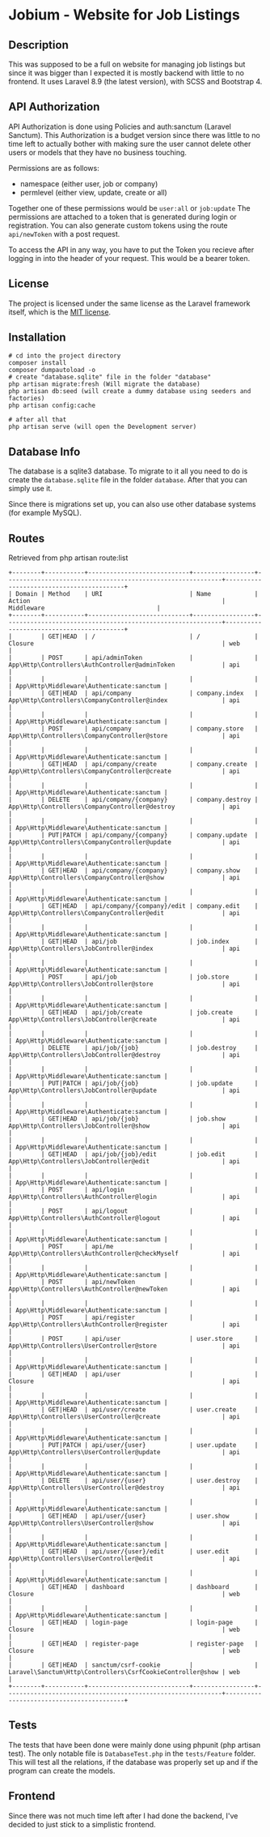 # Jobium - Website for Job Listings

## Description
This was supposed to be a full on website for managing job listings but since it was bigger than I expected it is mostly backend with little to no frontend.
It uses Laravel 8.9 (the latest version), with SCSS and Bootstrap 4.

## API Authorization

API Authorization is done using Policies and auth:sanctum (Laravel Sanctum).
This Authorization is a budget version since there was little to no time left to actually bother with making sure the user cannot delete other users or models that they have no business touching.

Permissions are as follows:
- namespace (either user, job or company)
- permlevel (either view, update, create or all)

Together one of these permissions would be `user:all` or `job:update`
The permissions are attached to a token that is generated during login or registration.
You can also generate custom tokens using the route `api/newToken` with a post request.

To access the API in any way, you have to put the Token you recieve after logging in into the header of your request.
This would be a bearer token.

## License

The project is licensed under the same license as the Laravel framework itself, which is the [MIT license](https://opensource.org/licenses/MIT).

## Installation

```
# cd into the project directory
composer install
composer dumpautoload -o
# create "database.sqlite" file in the folder "database"
php artisan migrate:fresh (Will migrate the database)
php artisan db:seed (will create a dummy database using seeders and factories)
php artisan config:cache

# after all that
php artisan serve (will open the Development server)
```

## Database Info

The database is a sqlite3 database.
To migrate to it all you need to do is create the `database.sqlite` file in the folder `database`.
After that you can simply use it.

Since there is migrations set up, you can also use other database systems (for example MySQL).

## Routes
Retrieved from php artisan route:list
```
+--------+-----------+----------------------------+-----------------+------------------------------------------------------------+------------------------------------------+
| Domain | Method    | URI                        | Name            | Action                                                     | Middleware                               |
+--------+-----------+----------------------------+-----------------+------------------------------------------------------------+------------------------------------------+
|        | GET|HEAD  | /                          | /               | Closure                                                    | web                                      |
|        | POST      | api/adminToken             |                 | App\Http\Controllers\AuthController@adminToken             | api                                      |
|        |           |                            |                 |                                                            | App\Http\Middleware\Authenticate:sanctum |
|        | GET|HEAD  | api/company                | company.index   | App\Http\Controllers\CompanyController@index               | api                                      |
|        |           |                            |                 |                                                            | App\Http\Middleware\Authenticate:sanctum |
|        | POST      | api/company                | company.store   | App\Http\Controllers\CompanyController@store               | api                                      |
|        |           |                            |                 |                                                            | App\Http\Middleware\Authenticate:sanctum |
|        | GET|HEAD  | api/company/create         | company.create  | App\Http\Controllers\CompanyController@create              | api                                      |
|        |           |                            |                 |                                                            | App\Http\Middleware\Authenticate:sanctum |
|        | DELETE    | api/company/{company}      | company.destroy | App\Http\Controllers\CompanyController@destroy             | api                                      |
|        |           |                            |                 |                                                            | App\Http\Middleware\Authenticate:sanctum |
|        | PUT|PATCH | api/company/{company}      | company.update  | App\Http\Controllers\CompanyController@update              | api                                      |
|        |           |                            |                 |                                                            | App\Http\Middleware\Authenticate:sanctum |
|        | GET|HEAD  | api/company/{company}      | company.show    | App\Http\Controllers\CompanyController@show                | api                                      |
|        |           |                            |                 |                                                            | App\Http\Middleware\Authenticate:sanctum |
|        | GET|HEAD  | api/company/{company}/edit | company.edit    | App\Http\Controllers\CompanyController@edit                | api                                      |
|        |           |                            |                 |                                                            | App\Http\Middleware\Authenticate:sanctum |
|        | GET|HEAD  | api/job                    | job.index       | App\Http\Controllers\JobController@index                   | api                                      |
|        |           |                            |                 |                                                            | App\Http\Middleware\Authenticate:sanctum |
|        | POST      | api/job                    | job.store       | App\Http\Controllers\JobController@store                   | api                                      |
|        |           |                            |                 |                                                            | App\Http\Middleware\Authenticate:sanctum |
|        | GET|HEAD  | api/job/create             | job.create      | App\Http\Controllers\JobController@create                  | api                                      |
|        |           |                            |                 |                                                            | App\Http\Middleware\Authenticate:sanctum |
|        | DELETE    | api/job/{job}              | job.destroy     | App\Http\Controllers\JobController@destroy                 | api                                      |
|        |           |                            |                 |                                                            | App\Http\Middleware\Authenticate:sanctum |
|        | PUT|PATCH | api/job/{job}              | job.update      | App\Http\Controllers\JobController@update                  | api                                      |
|        |           |                            |                 |                                                            | App\Http\Middleware\Authenticate:sanctum |
|        | GET|HEAD  | api/job/{job}              | job.show        | App\Http\Controllers\JobController@show                    | api                                      |
|        |           |                            |                 |                                                            | App\Http\Middleware\Authenticate:sanctum |
|        | GET|HEAD  | api/job/{job}/edit         | job.edit        | App\Http\Controllers\JobController@edit                    | api                                      |
|        |           |                            |                 |                                                            | App\Http\Middleware\Authenticate:sanctum |
|        | POST      | api/login                  |                 | App\Http\Controllers\AuthController@login                  | api                                      |
|        | POST      | api/logout                 |                 | App\Http\Controllers\AuthController@logout                 | api                                      |
|        |           |                            |                 |                                                            | App\Http\Middleware\Authenticate:sanctum |
|        | POST      | api/me                     |                 | App\Http\Controllers\AuthController@checkMyself            | api                                      |
|        |           |                            |                 |                                                            | App\Http\Middleware\Authenticate:sanctum |
|        | POST      | api/newToken               |                 | App\Http\Controllers\AuthController@newToken               | api                                      |
|        |           |                            |                 |                                                            | App\Http\Middleware\Authenticate:sanctum |
|        | POST      | api/register               |                 | App\Http\Controllers\AuthController@register               | api                                      |
|        | POST      | api/user                   | user.store      | App\Http\Controllers\UserController@store                  | api                                      |
|        |           |                            |                 |                                                            | App\Http\Middleware\Authenticate:sanctum |
|        | GET|HEAD  | api/user                   |                 | Closure                                                    | api                                      |
|        |           |                            |                 |                                                            | App\Http\Middleware\Authenticate:sanctum |
|        | GET|HEAD  | api/user/create            | user.create     | App\Http\Controllers\UserController@create                 | api                                      |
|        |           |                            |                 |                                                            | App\Http\Middleware\Authenticate:sanctum |
|        | PUT|PATCH | api/user/{user}            | user.update     | App\Http\Controllers\UserController@update                 | api                                      |
|        |           |                            |                 |                                                            | App\Http\Middleware\Authenticate:sanctum |
|        | DELETE    | api/user/{user}            | user.destroy    | App\Http\Controllers\UserController@destroy                | api                                      |
|        |           |                            |                 |                                                            | App\Http\Middleware\Authenticate:sanctum |
|        | GET|HEAD  | api/user/{user}            | user.show       | App\Http\Controllers\UserController@show                   | api                                      |
|        |           |                            |                 |                                                            | App\Http\Middleware\Authenticate:sanctum |
|        | GET|HEAD  | api/user/{user}/edit       | user.edit       | App\Http\Controllers\UserController@edit                   | api                                      |
|        |           |                            |                 |                                                            | App\Http\Middleware\Authenticate:sanctum |
|        | GET|HEAD  | dashboard                  | dashboard       | Closure                                                    | web                                      |
|        |           |                            |                 |                                                            | App\Http\Middleware\Authenticate:sanctum |
|        | GET|HEAD  | login-page                 | login-page      | Closure                                                    | web                                      |
|        | GET|HEAD  | register-page              | register-page   | Closure                                                    | web                                      |
|        | GET|HEAD  | sanctum/csrf-cookie        |                 | Laravel\Sanctum\Http\Controllers\CsrfCookieController@show | web                                      |
+--------+-----------+----------------------------+-----------------+------------------------------------------------------------+------------------------------------------+
```

## Tests

The tests that have been done were mainly done using phpunit (php artisan test).
The only notable file is `DatabaseTest.php` in the `tests/Feature` folder.
This will test all the relations, if the database was properly set up and if the program can create the models.

## Frontend

Since there was not much time left after I had done the backend, I've decided to just stick to a simplistic frontend.